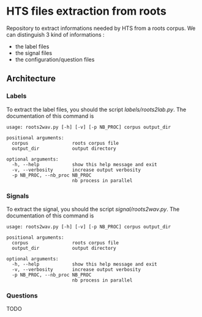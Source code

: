 # HTS files extraction from roots  #

Repository to extract informations needed by HTS from a roots corpus. We can distinguish 3 kind of
informations :
 - the label files
 - the signal files
 - the configuration/question files

## Architecture ##
### Labels ###
To extract the label files, you should the script *labels/roots2lab.py*. The documentation of this
command is
```
usage: roots2wav.py [-h] [-v] [-p NB_PROC] corpus output_dir

positional arguments:
  corpus                roots corpus file
  output_dir            output directory

optional arguments:
  -h, --help            show this help message and exit
  -v, --verbosity       increase output verbosity
  -p NB_PROC, --nb_proc NB_PROC
                        nb process in parallel
```

### Signals ###
To extract the signal, you should the script *signal/roots2wav.py*. The documentation of this
command is

```
usage: roots2wav.py [-h] [-v] [-p NB_PROC] corpus output_dir

positional arguments:
  corpus                roots corpus file
  output_dir            output directory

optional arguments:
  -h, --help            show this help message and exit
  -v, --verbosity       increase output verbosity
  -p NB_PROC, --nb_proc NB_PROC
                        nb process in parallel
```

### Questions ###
TODO
